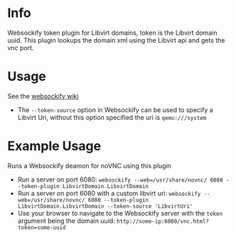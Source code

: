 # Info
Websockify token plugin for Libvirt domains, token is the Libvirt domain uuid.
This plugin lookups the domain xml using the Libvirt api and gets the vnc port.

# Usage
See the [websockify wiki](https://github.com/novnc/websockify/wiki/Token-based-target-selection)
- The `--token-source` option in Websockify can be used to specify a Libvirt Uri, without this option specified the uri is `qemu:///system`

# Example Usage
Runs a Websockify deamon for noVNC using this plugin
- Run a server on port 6080: `websockify --web=/usr/share/novnc/ 6080 --token-plugin LibvirtDomain.LibvirtDomain`
- Run a server on port 6080 with a custom libvirt uri: `websockify --web=/usr/share/novnc/ 6080 --token-plugin LibvirtDomain.LibvirtDomain --token-source 'LibvirtUri'`
- Use your browser to navigate to the Websockify server with the `token` argument being the domain uuid: `http://some-ip:6080/vnc.html?token=some-uuid`
